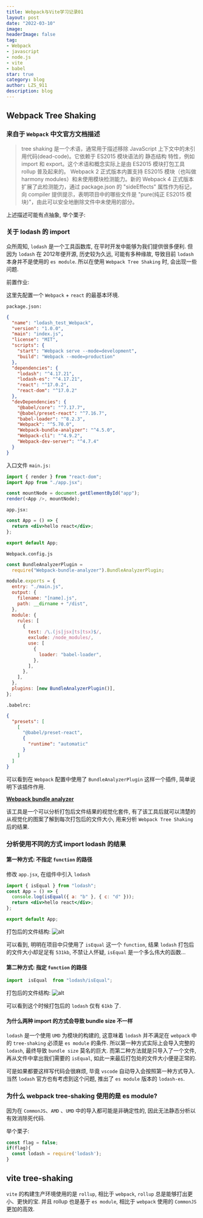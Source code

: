 ```yaml
---
title: Webpack与Vite学习记录01
layout: post
date: "2022-03-10"
image: 
headerImage: false
tag:
- Webpack
- javascript
- node.js
- vite
- babel
star: true
category: blog
author: LZS_911
description: blog
---
```


## Webpack Tree Shaking

### 来自于 `Webpack` 中文官方文档描述

>tree shaking 是一个术语，通常用于描述移除 JavaScript 上下文中的未引用代码(dead-code)。它依赖于 ES2015 模块语法的 静态结构 特性，例如 import 和 export。这个术语和概念实际上是由 ES2015 模块打包工具 rollup 普及起来的。
>Webpack 2 正式版本内置支持 ES2015 模块（也叫做 harmony modules）和未使用模块检测能力。新的 Webpack 4 正式版本扩展了此检测能力，通过 package.json 的 "sideEffects" 属性作为标记，向 compiler 提供提示，表明项目中的哪些文件是 "pure(纯正 ES2015 模块)"，由此可以安全地删除文件中未使用的部分。

上述描述可能有点抽象, 举个栗子:

### 关于 lodash 的 import

众所周知, `lodash` 是一个工具函数库, 在平时开发中能够为我们提供很多便利. 但因为 `lodash` 在 2012年便开源, 历史较为久远, 可能有多种缘故, 导致目前 `lodash` 本身并不是使用的 `es module`. 所以在使用 `Webpack Tree Shaking` 时, 会出现一些问题.

前置作业:

这里先配置一个 `Webpack` + `react` 的最基本环境.

`package.json:`

```json
{
  "name": "lodash_test_Webpack",
  "version": "1.0.0",
  "main": "index.js",
  "license": "MIT",
  "scripts": {
    "start": "Webpack serve --mode=development",
    "build": "Webpack --mode=production"
  },
  "dependencies": {
    "lodash": "^4.17.21",
    "lodash-es": "^4.17.21",
    "react": "^17.0.2",
    "react-dom": "^17.0.2"
  },
  "devDependencies": {
    "@babel/core": "^7.17.7",
    "@babel/preset-react": "^7.16.7",
    "babel-loader": "^8.2.3",
    "Webpack": "^5.70.0",
    "Webpack-bundle-analyzer": "^4.5.0",
    "Webpack-cli": "^4.9.2",
    "Webpack-dev-server": "^4.7.4"
  }
}
```

入口文件 `main.js:`

```javascript
import { render } from "react-dom";
import App from "./app.jsx";

const mountNode = document.getElementById("app");
render(<App />, mountNode);
```

`app.jsx:`

```jsx
const App = () => {
  return <div>hello react</div>;
};

export default App;
```

`Webpack.config.js`

```javascript
const BundleAnalyzerPlugin =
  require("Webpack-bundle-analyzer").BundleAnalyzerPlugin;

module.exports = {
  entry: "./main.js",
  output: {
    filename: "[name].js",
    path: __dirname + "/dist",
  },
  module: {
    rules: [
      {
        test: /\.(js|jsx|ts|tsx)$/,
        exclude: /node_modules/,
        use: [
          {
            loader: "babel-loader",
          },
        ],
      },
    ],
  },
  plugins: [new BundleAnalyzerPlugin()],
};

```

`.babelrc:`

```json
{
  "presets": [
    [
      "@babel/preset-react",
      {
        "runtime": "automatic"
      }
    ]
  ]
}

```

可以看到在 `Webpack` 配置中使用了 `BundleAnalyzerPlugin` 这样一个插件, 简单说明下该插件作用.

**[Webpack bundle analyzer](https://www.npmtrends.com/Webpack-bundle-analyzer)**

该工具是一个可以分析打包后文件结果的视觉化套件, 有了该工具后就可以清楚的从视觉化的图案了解到每次打包后的文件大小, 用来分析 `Webpack Tree Shaking` 后的结果.

### 分析使用不同的方式 import lodash 的结果

#### 第一种方式: 不指定 `function` 的路径

修改 `app.jsx`, 在组件中引入 `lodash`

```jsx
import { isEqual } from "lodash";
const App = () => {
  console.log(isEqual({ a: "b" }, { c: "d" }));
  return <div>hello react</div>;
};

export default App;

```

打包后的文件结构:
![alt](../assets/images/webpack-build-result-size/webpack_build_result_1.png)

可以看到, 明明在项目中只使用了 `isEqual` 这一个 `function`, 结果 `lodash` 打包后的文件大小却足足有 `531kb`, 不禁让人怀疑, `isEqual` 是一个多么伟大的函数...

#### 第二种方式: 指定 `function` 的路径

```jsx
import  isEqual  from "lodash/isEqual";
```

打包后的文件结构:
![alt](../assets/images/webpack-build-result-size/webpack_build_result_2.png)

可以看到这个时候打包后的 `lodash` 仅有 `61kb` 了.

#### 为什么两种 import 的方式会导致 bundle size 不一样

`lodash` 是一个使用 `UMD` 为模块的构建的, 这意味着 `lodash` 并不满足在 `webpack` 中的 `tree-shaking` 必须是 `es module` 的条件. 所以第一种方式实际上会导入完整的 `lodash`, 最终导致 `bundle size` 莫名的巨大. 而第二种方法就是只导入了一个文件, 再从文件中拿出我们需要的 `isEqual`, 如此一来最后打包处的文件大小便是正常的.

可是如果都要这样写代码会很麻烦, 毕竟 `vscode` 自动导入会按照第一种方式导入. 当然 `lodash` 官方也有考虑到这个问题, 推出了 `es module` 版本的 `lodash-es`.

### 为什么 webpack tree-shaking 使用的是 es module?

因为在 `CommonJS`、`AMD` 、`UMD` 中的导入都可能是非确定性的, 因此无法静态分析以有效消除死代码.

举个栗子:

```javascript
const flag = false;
if(flag){
  const lodash = require('lodash');
}
```

## vite tree-shaking

`vite` 的构建生产环境使用的是 `rollup`,  相比于 `webpack`, `rollup` 总是能够打出更小、更快的宝. 并且 rollup 也是基于 `es module`, 相比于 `webpack` 使用的 `CommonJS` 更加的高效.
